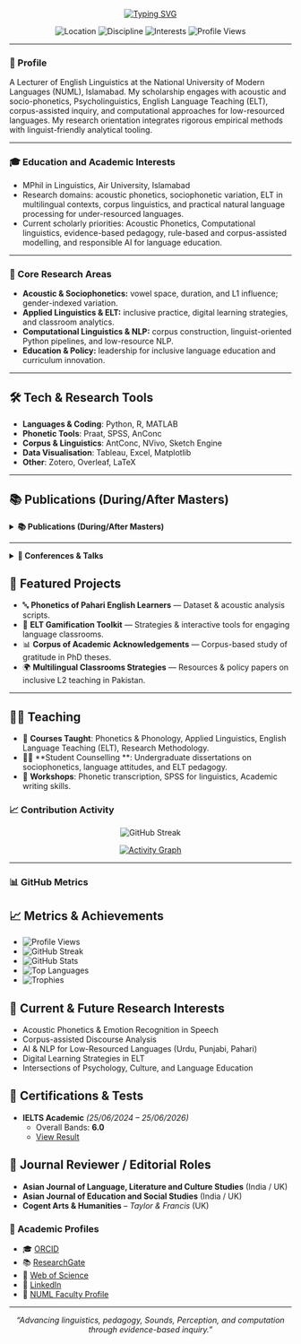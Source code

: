 <!-- Typing SVG Banner -->
<p align="center">
  <a href="https://git.io/typing-svg">
    <img src="https://readme-typing-svg.demolab.com?font=Georgia&size=24&duration=3500&pause=800&center=true&vCenter=true&width=900&lines=Nadia+Safeer+%E2%80%94+Lecturer+%26+Researcher;Applied+%26+Computational+Linguistics;Acoustic+Phonetics+%7C+ELT+%7C+NLP+for+Low-Resource+Languages" alt="Typing SVG" />
  </a>
</p>

<!-- Quick badges -->
<p align="center">
  <img alt="Location" src="https://img.shields.io/badge/Islamabad-Pakistan-informational">
  <img alt="Discipline" src="https://img.shields.io/badge/Applied%20%26%20Computational-Linguistics-blue">
  <img alt="Interests" src="https://img.shields.io/badge/Acoustic%20Phonetics-ELT%20%7C%20NLP%20%7C%20Corpus%20Linguistics-purple">
  <img alt="Profile Views" src="https://komarev.com/ghpvc/?username=NadiaSafeer&style=flat&label=Profile+views">
</p>

---

### 📍 Profile
A Lecturer of English Linguistics at the National University of Modern Languages (NUML), Islamabad. My scholarship engages with acoustic and socio-phonetics, Psycholinguistics, English Language Teaching (ELT), corpus-assisted inquiry, and computational approaches for low-resourced languages. My research orientation integrates rigorous empirical methods with linguist-friendly analytical tooling.

---

### 🎓 Education and Academic Interests
- MPhil in Linguistics, Air University, Islamabad  
- Research domains: acoustic phonetics, sociophonetic variation, ELT in multilingual contexts, corpus linguistics, and practical natural language processing for under-resourced languages.  
- Current scholarly priorities: Acoustic Phonetics, Computational linguistics, evidence-based pedagogy, rule-based and corpus-assisted modelling, and responsible AI for language education.

---

### 🧠 Core Research Areas
- **Acoustic & Sociophonetics:** vowel space, duration, and L1 influence; gender-indexed variation.  
- **Applied Linguistics & ELT:** inclusive practice, digital learning strategies, and classroom analytics.  
- **Computational Linguistics & NLP:** corpus construction, linguist-oriented Python pipelines, and low-resource NLP.  
- **Education & Policy:** leadership for inclusive language education and curriculum innovation.

---

## 🛠 Tech & Research Tools  

- **Languages & Coding**: Python, R, MATLAB  
- **Phonetic Tools**: Praat, SPSS, AnConc  
- **Corpus & Linguistics**: AntConc, NVivo, Sketch Engine  
- **Data Visualisation**: Tableau, Excel, Matplotlib  
- **Other**: Zotero, Overleaf, LaTeX  
---

## 📚 Publications (During/After Masters)

<details>
<summary><b>📚 Publications (During/After Masters)</b></summary>

---

<details>
<summary><b>🎙 Acoustic Phonetics</b></summary>

1. **Safeer, N.**, Saleem, T., & Anjum, U. (2024). [Gender-Based Study of Paired Monophthongs: A Sociophonetics Approach](https://ejournal.ukm.my/3l/article/view/69238/15925). *3L: Language, Linguistics, Literature*, 30(2). (Malaysia)  

2. Kashifa, A., **Safeer, N.**, Mubeen, & Sidrat-ul-Muntaha, S. (2025). [Vowel duration and L1 influence in Pakistani English](https://jalt.com.pk/index.php/jalt/article/view/399). *JALT*, 8(1), 850–864. (Pakistan)  

3. **Safeer, N.**, Malik, S., & Anjum, U. (2023). [A Descriptive Analysis of English Vowel Sounds by L1 Pahari Learners](https://pjsel.jehanf.com/index.php/journal/article/view/1119). *PJSEL*, 9(2), 26–42. (Pakistan)  

4. Hussain, S., Anjum, U., **Safeer, N.**, & Malik, S. (2022). [Acoustic Analysis of English Vowel Sounds Produced by Sindhi Speakers](https://pjsel.jehanf.com/index.php/journal/article/view/1027). *PJSEL*, 9(1), 353–365. (Pakistan)  

</details>

---

<details>
<summary><b>📘 ELT & Digital Learning Strategies</b></summary>

1. **Safeer, N.** (2025). [Literacy Practices, Academic Strategies, and Learner Involvement](https://doi.org/10.69760/portuni.010209). *Porta Universorum*, 1(2), 72–93. (Lithuania)  

2. Martinez, J. M. F., **Safeer, N.**, Choudhry, L., & Alaqad, M. H. (2024). [Integrating Training Pills and Flipped Classroom Model](https://journal.wiseedu.co.id/index.php/ltsmjournal/article/view/68). *Language, Technology, and Social Media*, 2(2), 104–115. (Indonesia)  

3. **Safeer, N.**, & Farooqi, A. (2025). [The impact of online spaces on psychological well-being, cultural identity, and ELT practices](https://al-aasar.com/index.php/Journal/article/view/78). *Al-AAsar*, 2(1), 1–18. (Pakistan)  

4. **Safeer, N.**, Kashifa, A., & Bilal, G. (2025). [Leadership strategies in inclusive and equitable L2 education](https://jalt.com.pk/index.php/jalt/article/view/445/353). *JALT*, 8(1), 1160–1183. (Pakistan)  

5. **Safeer, N.**, Choudhry, L., & Kashifa, A. (2024). [Exploring Gamification in English Language Teaching](https://ijciss.org/index.php/ijciss/article/view/1429). *IJCISS*, 3(3), 2496–2506. (Pakistan)  

6. **Safeer, N.**, Hussain, I., Azhar, B., & Sheikh, H. (2024). [Challenges and Strategies in Teaching English in Multilingual Classrooms](https://doi.org/10.61506/02.00348). *Journal of Policy Research*, 10(3), 312–317. (Pakistan)  

</details>

---

<details>
<summary><b>📊 Corpus-Based & Interdisciplinary</b></summary>

1. **Safeer, N.**, Qayyum, M., & Fida, M. (2025). [A corpus-assisted study of the attitude of gratitude in acknowledgements of PhD theses](https://contemporaryjournal.com/index.php/14/article/view/421/356). *Contemporary Journal of Social Science Review*, 3(1), 1091–1106. (Pakistan)  

2. Khan, E., Khalid, A. B., Anwar, A., & **Safeer, N.** (2019). [Knowledge, attitude, and practice regarding screening of breast cancer among women in Karachi, Pakistan](https://dergipark.org.tr/en/pub/otjhs/article/47602). *Online Turkish Journal of Health Sciences*, 4(3), 301–314. (Turkey)  

</details>

</details>

---

<details>
<summary><b>🎤 Conferences & Talks</b></summary>

---

<details>
<summary><b>📡 International Conferences</b></summary>

- (2025) [Digital Marketing & E-commerce (DMECONF)](https://www.dmeconf.com/e%E2%80%92commerce-conference), UK.  
- (2025, Oct 23–24) [International Conference on Digital Marketing (ICDM)](https://conferenceindex.org/event/international-conference-on-digital-marketing-icdm-2025-october-istanbul-tr), Istanbul, Turkey (Upcoming).  
- (2025, Nov 17–19) International Conference on Business, Engineering, and Social Sciences (ICBESS), Hitit University, Turkey.  

</details>

---

<details>
<summary><b>🔬 Linguistics & Language Studies</b></summary>

- (2022) [An Appraisal Attitudinal Analysis of the Acknowledgement Section of Ph.D. Theses](https://www.asfla2022.com/), Macquarie University, Australia.  
- (2022) [Acoustic Phonetic Analysis of English Vowel Sounds Using Praat](https://www.facebook.com/ICELS2022), Mahasarakham University, Thailand.  
- (2023) [Twelfth International Corpus Linguistics Conference (CL2023)](https://www.lancaster.ac.uk/cass/), Lancaster University, UK.  

</details>

---

<details>
<summary><b>🌍 ELT, Psychology & Education</b></summary>

- (2024) [Leadership Strategies in Inclusive & Equitable L2 Education](https://events.rice.edu/event/360492-2024-clic-conference%E2%80%92equitable-just-inclusive), CLIC Conference, Rice University, USA.  
- Navigating Online Spaces: The Intersection of Psychology, Culture, and ELT — [Air University](https://facebook.com/AUEnglishDepartment?tn=C-R), TechHighEd Pakistan.  

</details>

</details>

## 📂 Featured Projects  

- 🔤 **Phonetics of Pahari English Learners** — Dataset & acoustic analysis scripts.  
- 🧠 **ELT Gamification Toolkit** — Strategies & interactive tools for engaging language classrooms.  
- 📊 **Corpus of Academic Acknowledgements** — Corpus-based study of gratitude in PhD theses.  
- 🌍 **Multilingual Classrooms Strategies** — Resources & policy papers on inclusive L2 teaching in Pakistan.  
---

## 👩‍🏫 Teaching  

- 📘 **Courses Taught**: Phonetics & Phonology, Applied Linguistics, English Language Teaching (ELT), Research Methodology.  
- 👩‍🎓 **Student Counselling **: Undergraduate dissertations on sociophonetics, language attitudes, and ELT pedagogy.  
- 🎤 **Workshops**: Phonetic transcription, SPSS for linguistics, Academic writing skills.


### 📈 Contribution Activity
<p align="center">
  <img alt="GitHub Streak" src="https://streak-stats.demolab.com?user=NadiaSafeer&theme=default&date_format=j%20M%5B%20Y%5D">
</p>

<p align="center">
  <a href="https://github.com/NadiaSafeer">
    <img alt="Activity Graph" src="https://github-readme-activity-graph.vercel.app/graph?username=NadiaSafeer&area=true&hide_border=false">
  </a>
</p>

---

### 📊 GitHub Metrics

## 📈 Metrics & Achievements  

- ![Profile Views](https://komarev.com/ghpvc/?username=NadiaSafeer&label=Profile%20Views&color=blue&style=flat)  
- ![GitHub Streak](https://github-readme-streak-stats.herokuapp.com/?user=NadiaSafeer&theme=default)  
- ![GitHub Stats](https://github-readme-stats.vercel.app/api?username=NadiaSafeer&show_icons=true&theme=default)  
- ![Top Languages](https://github-readme-stats.vercel.app/api/top-langs/?username=NadiaSafeer&layout=compact)  
- ![Trophies](https://github-profile-trophy.vercel.app/?username=NadiaSafeer&theme=flat&column=4)  

## 🎯 Current & Future Research Interests  

- Acoustic Phonetics & Emotion Recognition in Speech  
- Corpus-assisted Discourse Analysis  
- AI & NLP for Low-Resourced Languages (Urdu, Punjabi, Pahari)  
- Digital Learning Strategies in ELT  
- Intersections of Psychology, Culture, and Language Education
## 📑 Certifications & Tests  

- **IELTS Academic** *(25/06/2024 – 25/06/2026)*  
  - Overall Bands: **6.0**  
  - [View Result](https://ielts.idp.com/results/score)  
## 📑 Journal Reviewer / Editorial Roles  

- **Asian Journal of Language, Literature and Culture Studies** (India / UK)  
- **Asian Journal of Education and Social Studies** (India / UK)  
- **Cogent Arts & Humanities** – *Taylor & Francis* (UK)  

### 🔗 Academic Profiles  
- 🎓 [ORCID](https://orcid.org/0000-0002-0696-7752)  
- 📚 [ResearchGate](https://www.researchgate.net/profile/Nadia-Safeer)  
- 🔬 [Web of Science](https://www.webofscience.com/wos/author/record/KRR-1828-2024)  
- 💼 [LinkedIn](https://www.linkedin.com/in/nadia-safeer-603866154/)  
- 🏫 [NUML Faculty Profile](https://numl.edu.pk/faculty/13205)  
---

<p align="center"><i>“Advancing linguistics, pedagogy, Sounds, Perception, and computation through evidence-based inquiry.”</i></p>
